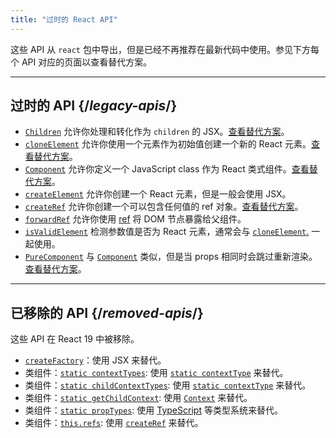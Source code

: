 ```yaml
---
title: "过时的 React API"
---
```


<Intro>

这些 API 从 `react` 包中导出，但是已经不再推荐在最新代码中使用。参见下方每个 API 对应的页面以查看替代方案。

</Intro>

---

## 过时的 API {/*legacy-apis*/}

* [`Children`](/reference/react/Children) 允许你处理和转化作为 `children` 的 JSX。[查看替代方案](/reference/react/Children#alternatives)。
* [`cloneElement`](/reference/react/cloneElement) 允许你使用一个元素作为初始值创建一个新的 React 元素。[查看替代方案](/reference/react/cloneElement#alternatives)。
* [`Component`](/reference/react/Component) 允许你定义一个 JavaScript class 作为 React 类式组件。[查看替代方案](/reference/react/Component#alternatives)。
* [`createElement`](/reference/react/createElement) 允许你创建一个 React 元素，但是一般会使用 JSX。
* [`createRef`](/reference/react/createRef) 允许你创建一个可以包含任何值的 ref 对象。[查看替代方案](/reference/react/createRef#alternatives)。
* [`forwardRef`](/reference/react/forwardRef) 允许你使用 [ref](/learn/manipulating-the-dom-with-refs) 将 DOM 节点暴露给父组件。
* [`isValidElement`](/reference/react/isValidElement) 检测参数值是否为 React 元素，通常会与 [`cloneElement`.](/reference/react/cloneElement) 一起使用。
* [`PureComponent`](/reference/react/PureComponent) 与 [`Component`](/reference/react/Component) 类似，但是当 props 相同时会跳过重新渲染。[查看替代方案](/reference/react/PureComponent#alternatives)。

---

## 已移除的 API {/*removed-apis*/}

这些 API 在 React 19 中被移除。

* [`createFactory`](https://18.react.dev/reference/react/createFactory)：使用 JSX 来替代。
* 类组件：[`static contextTypes`](https://18.react.dev//reference/react/Component#static-contexttypes): 使用 [`static contextType`](#static-contexttype) 来替代。
* 类组件：[`static childContextTypes`](https://18.react.dev//reference/react/Component#static-childcontexttypes): 使用 [`static contextType`](#static-contexttype) 来替代。
* 类组件：[`static getChildContext`](https://18.react.dev//reference/react/Component#getchildcontext): 使用 [`Context`](/reference/react/createContext#provider) 来替代。
* 类组件：[`static propTypes`](https://18.react.dev//reference/react/Component#static-proptypes): 使用 [TypeScript](https://www.typescriptlang.org/) 等类型系统来替代。
* 类组件：[`this.refs`](https://18.react.dev//reference/react/Component#refs): 使用 [`createRef`](/reference/react/createRef) 来替代。
